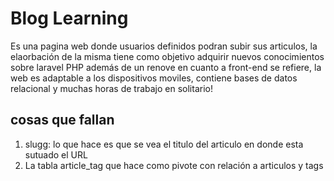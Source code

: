 # Blog Learning

Es una pagina web donde usuarios definidos podran subir sus articulos, la elaorbación de la misma tiene como objetivo  adquirir nuevos conocimientos sobre laravel PHP además de un renove en cuanto a front-end se refiere, la web es adaptable a los dispositivos moviles, contiene bases de datos relacional y muchas horas de trabajo en solitario!

## cosas que fallan
  1. slugg: lo que hace es que se vea el titulo del articulo en donde esta sutuado el URL
  2. La tabla article_tag que hace como pivote con relación a articulos y tags 
